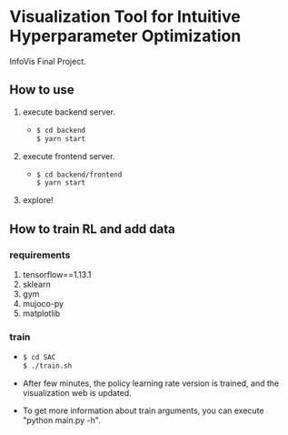 # Visualization Tool for Intuitive Hyperparameter Optimization

InfoVis Final Project.

## How to use

1. execute backend server.

   - ```bash
     $ cd backend
     $ yarn start
     ```

2. execute frontend server.

   - ```bash
     $ cd backend/frontend
     $ yarn start
     ```

3. explore!

## How to train RL and add data

### requirements

1. tensorflow==1.13.1
2. sklearn
3. gym
4. mujoco-py
5. matplotlib

### train

- ```bash
  $ cd SAC
  $ ./train.sh
  ```

- After few minutes, the policy learning rate version is trained, and the visualization web is updated.

- To get more information about train arguments, you can execute "python main.py -h".
